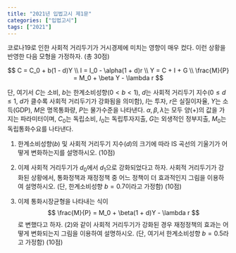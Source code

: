 ```yaml
---
title: "2021년 입법고시 제1문"
categories: ["입법고시"]
tags: ["2021"]
---
```


코로나19로 인한 사회적 거리두기가 거시경제에 미치는 영향이 매우 컸다. 이런 상황을 반영한 다음 모형을 가정하자. (총 30점)

$$
C = C_0 + b(1 - d)Y \\
I = I_0 - \alpha(1 + d)r \\
Y = C + I + G \\
\frac{M}{P} = M_0 + \beta Y - \lambda r
$$

단, 여기서 $C$는 소비, $b$는 한계소비성향($0 < b < 1$), $d$는 사회적 거리두기 지수($0 \leq d \leq 1$, $d$가 클수록 사회적 거리두기가 강화됨을 의미함), $I$는 투자, $r$은 실질이자율, $Y$는 소득(GDP), $M$은 명목통화량, $P$는 물가수준을 나타낸다. $\alpha, \beta, \lambda$는 모두 양(+)의 값을 가지는 파라미터이며, $C_0$는 독립소비, $I_0$는 독립투자지출, $G$는 외생적인 정부지출, $M_0$는 독립통화수요를 나타낸다.

1) 한계소비성향($b$) 및 사회적 거리두기 지수($d$)의 크기에 따라 IS 곡선의 기울기가 어떻게 변화하는지를 설명하시오. (10점)

2) 이제 사회적 거리두기가 $d_0$에서 $d_1$으로 강화되었다고 하자. 사회적 거리두기가 강화된 상황에서, 통화정책과 재정정책 중 어느 정책이 더 효과적인지 그림을 이용하여 설명하시오. (단, 한계소비성향 $b = 0.7$이라고 가정함) (10점)

3) 이제 통화시장균형을 나타내는 식이 
$$
\frac{M}{P} = M_0 + \beta(1 + d)Y - \lambda r
$$ 
로 변했다고 하자. (2)와 같이 사회적 거리두기가 강화된 경우 재정정책의 효과는 어떻게 변화되는지 그림을 이용하여 설명하시오. (단, 여기서 한계소비성향 $b = 0.5$라고 가정함) (10점)
